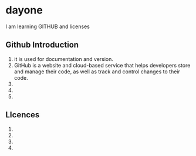 # dayone
I am learning GITHUB and licenses

## Github Introduction
1. it is used for documentation and version.
2. GitHub is a website and cloud-based service that helps developers store and manage their code, as well as track and control changes to their code.
3. 
4.
5.

## LIcences
1.
2.
3.
4.
